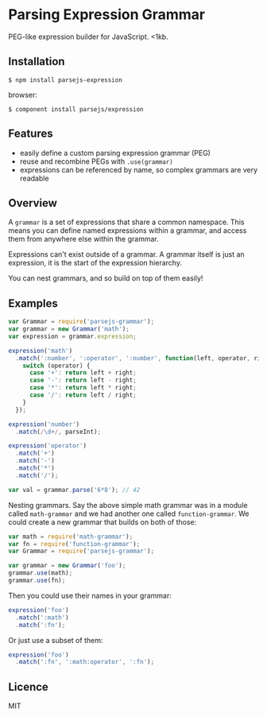 # Parsing Expression Grammar

PEG-like expression builder for JavaScript. <1kb.

## Installation

```
$ npm install parsejs-expression
```

browser:

```
$ component install parsejs/expression
```

## Features

- easily define a custom parsing expression grammar (PEG)
- reuse and recombine PEGs with `.use(grammar)`
- expressions can be referenced by name, so complex grammars are very readable

## Overview

A `grammar` is a set of expressions that share a common namespace. This means you can define named expressions within a grammar, and access them from anywhere else within the grammar.

Expressions can't exist outside of a grammar. A grammar itself is just an expression, it is the start of the expression hierarchy.

You can nest grammars, and so build on top of them easily!

## Examples

```js
var Grammar = require('parsejs-grammar');
var grammar = new Grammar('math');
var expression = grammar.expression;

expression('math')
  .match(':number', ':operator', ':number', function(left, operator, right){
    switch (operator) {
      case '+': return left + right;
      case '-': return left - right;
      case '*': return left * right;
      case '/': return left / right;
    }
  });

expression('number')
  .match(/\d+/, parseInt);

expression('operator')
  .match('+')
  .match('-')
  .match('*')
  .match('/');

var val = grammar.parse('6*8'); // 42
```

Nesting grammars. Say the above simple math grammar was in a module called `math-grammar` and we had another one called `function-grammar`. We could create a new grammar that builds on both of those:

```js
var math = require('math-grammar');
var fn = require('function-grammar');
var Grammar = require('parsejs-grammar');

var grammar = new Grammar('foo');
grammar.use(math);
grammar.use(fn);
```

Then you could use their names in your grammar:

```js
expression('foo')
  .match(':math')
  .match(':fn');
```

Or just use a subset of them:

```js
expression('foo')
  .match(':fn', ':math:operator', ':fn');
```

## Licence

MIT